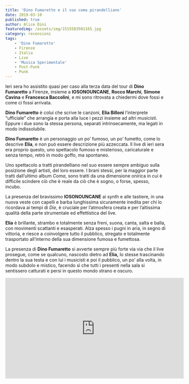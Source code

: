 ```yaml
---
title: 'Dino Fumaretto e il suo coma pirandelliano'
date: 2019-03-10
published: true
author: Alice Dini
featuredimg: /assets/img/1515583501165.jpg
category: recensioni
tags:
    - 'Dino Fumaretto'
    - Firenze
    - Italia
    - Live
    - 'Musica Sperimentale'
    - Post-Punk
    - Punk
---
```

Ieri sera ho assistito quasi per caso alla terza data del tour di **Dino Fumaretto** a Firenze, insieme a **IOSONOUNCANE**, **Rocco Marchi**, **Simone Cavina** e **Francesca Baccolini**, e mi sono ritrovata a chiedermi dove fossi e come ci fossi arrivata.

**Dino Fumaretto** è colui che scrive le canzoni, **Elia Billoni** l’interprete “ufficiale” che arrangia e porta alla luce i pezzi insieme ad altri musicisti. Eppure i due sono la stessa persona, separati intrinsecamente, ma legati in modo indissolubile.

**Dino Fumaretto** è un personaggio un po’ fumoso, un po’ fumetto, come lo descrive **Elia**, e non può essere descrizione più azzeccata. Il live di ieri sera era proprio questo, uno spettacolo fumoso e misterioso, caricaturale e senza tempo, retrò in modo goffo, ma spontaneo.

Uno spettacolo a tratti pirandelliano nel suo essere sempre ambiguo sulla posizione degli artisti, del loro essere. I brani stessi, per la maggior parte tratti dall’ultimo album *Coma*, sono tratti da una dimensione onirica in cui è difficile scindere ciò che è reale da ciò che è sogno, o forse, spesso, incubo.

La presenza del bravissimo **IOSONOUNCANE** ai synth e alle tastiere, in una nuova veste con capelli e barba lunghissima sicuramente inedita per chi lo ricordava ai tempi di *Die*, è cruciale per l’atmosfera creata e per l’altissima qualità della parte strumentale ed effettistica del live.

**Elia** è brillante, strambo e totalmente senza freni, suona, canta, salta e balla, con movimenti scattanti e esasperati. Alza spesso i pugni in aria, in segno di vittoria, e riesce a coinvolgere tutto il pubblico, stregato e totalmente trasportato all’interno della sua dimensione fumosa e fumettosa.

La presenza di **Dino Fumaretto** si avverte sempre più forte via via che il live prosegue, come se qualcuno, nascosto dietro ad **Elia,** lo stesse trascinando dentro la sua testa e con lui i musicisti e poi il pubblico, un po’ alla volta, in modo subdolo e mistico, facendo sì che tutti i presenti nella sala si sentissero catturati e persi in questo mondo strano e oscuro.

<iframe allowfullscreen="allowfullscreen" frameborder="0" height="315" src="http://www.youtube-nocookie.com/embed/fbhhg7vCDYA" width="560"></iframe>
